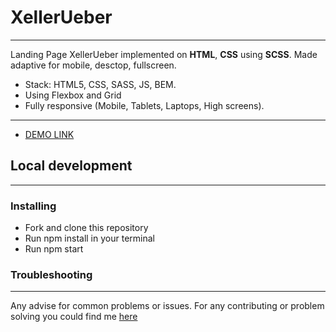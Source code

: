 # XellerUeber

---

Landing Page XellerUeber implemented on **HTML**, **CSS** using **SCSS**. Made adaptive for mobile, desctop, fullscreen.

- Stack: HTML5, CSS, SASS, JS, BEM.<br>
- Using Flexbox and Grid<br>
- Fully responsive (Mobile, Tablets, Laptops, High screens).

---

- [DEMO LINK](https://Bogdansgit.github.io/xellerUeber/)


## Local development

---

### Installing

- Fork and clone this repository
- Run npm install in your terminal
- Run npm start

### Troubleshooting

---

Any advise for common problems or issues. For any contributing or problem solving you could find me [here](https://t.me/BogdanYaremchuk)
